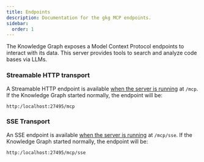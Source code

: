 ```yaml
---
title: Endpoints
description: Documentation for the gkg MCP endpoints.
sidebar:
  order: 1
---
```


The Knowledge Graph exposes a Model Context Protocol endpoints to interact with its data. This server provides tools to search and analyze code bases via LLMs.

### Streamable HTTP transport

A Streamable HTTP endpoint is available [when the server is running](/getting-started/usage/#start-the-server) at `/mcp`. If the Knowledge Graph started normally, the endpoint will be:

```
http:/localhost:27495/mcp
```

### SSE Transport

An SSE endpoint is available [when the server is running](/getting-started/usage/#start-the-server) at `/mcp/sse`. If the Knowledge Graph started normally, the endpoint will be:

```
http:/localhost:27495/mcp/sse
```
